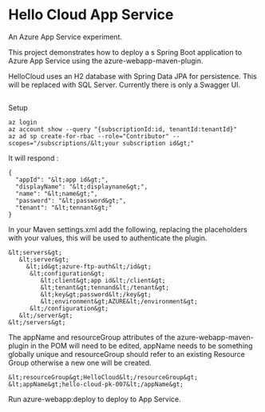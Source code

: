 # Hello Cloud App Service 
An Azure App Service experiment.

This project demonstrates how to deploy a s Spring Boot application to Azure App Service using the 
azure-webapp-maven-plugin.

HelloCloud uses an H2 database with Spring Data JPA for persistence. This will be replaced with SQL Server.
Currently there is only a Swagger UI.


##
Setup

```
az login
az account show --query "{subscriptionId:id, tenantId:tenantId}"
az ad sp create-for-rbac --role="Contributor" --scopes="/subscriptions/&lt;your subscription id&gt;"
```

It will respond :
```
{
  "appId": "&lt;app id&gt;",
  "displayName": "&lt;displaynane&gt;",
  "name": "&lt;name&gt;",
  "password": "&lt;password&gt;",
  "tenant": "&lt;tennant&gt;"
}
```



In your Maven settings.xml add the following, replacing the placeholders with your values, this 
will be used to authenticate the plugin.

```
&lt;servers&gt;
   &lt;server&gt;
     &lt;id&gt;azure-ftp-auth&lt;/id&gt;
      &lt;configuration&gt;
         &lt;client&gt;app id&lt;/client&gt;
         &lt;tenant&gt;tennand&lt;/tenant&gt;
         &lt;key&gt;password&lt;/key&gt;
         &lt;environment&gt;AZURE&lt;/environment&gt;
      &lt;/configuration&gt;
   &lt;/server&gt;
&lt;/servers&gt;
```
The appName and resourceGroup attributes of the azure-webapp-maven-plugin in the POM will need to be edited, 
appName needs to be something globally unique and resourceGroup should refer to an existing Resource Group otherwise a 
new one will be created. 

```
&lt;resourceGroup&gt;HelloCloud&lt;/resourceGroup&gt;
&lt;appName&gt;hello-cloud-pk-007&lt;/appName&gt;
```

Run azure-webapp:deploy to deploy to App Service.
